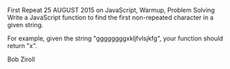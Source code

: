 First Repeat
25 AUGUST 2015 on JavaScript, Warmup, Problem Solving
Write a JavaScript function to find the first non-repeated character in a given string.

For example, given the string "ggggggggxkljfvlsjkfg", your function should return "x".

Bob Ziroll

